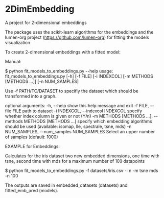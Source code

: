 # 2DimEmbedding
A project for 2-dimensional embeddings 

The package uses the scikit-learn algorithms for the embeddings and the lumen-org project (https://github.com/lumen-org) for fitting the models visualization

To create 2-dimensional embeddings with a fitted model:

Manual:

$ python fit_models_to_embeddings.py --help
usage: fit_models_to_embeddings.py [-h] [-f FILE] [-i INDEXCOL]
                                   [-m METHODS [METHODS ...]] [-n NUM_SAMPLES]

Use -f PATH/TO/DATASET to specifiy the dataset which should be transformed into a graph.

optional arguments:
  -h, --help            show this help message and exit
  -f FILE, --file FILE  path to dataset
  -i INDEXCOL, --indexcol INDEXCOL
                        specify whether index column is given or not (Y/n)
  -m METHODS [METHODS ...], --methods METHODS [METHODS ...]
                        specify which embedding algorithms should be used
                        (available: isomap, lle, spectrale, tsne, mds)
  -n NUM_SAMPLES, --num_samples NUM_SAMPLES
                        Select an upper number of samples (default: 1000)

EXAMPLE for Embeddings:

Calculates for the iris dataset two new embedded dimensions, one time with tsne, second time with mds for a maximum number of 100 datapoints

$ python fit_models_to_embeddings.py -f datasets/iris.csv -i n -m tsne mds -n 100

The outputs are saved in embedded_datasets (datasets) and fitted_emb_pred (models).



